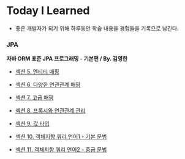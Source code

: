 # Today I Learned

* 좋은 개발자가 되기 위해 하루동안 학습 내용을 경험들을 기록으로 남긴다.



### JPA

**자바 ORM 표준 JPA 프로그래밍 - 기본편 / By. 김영한**

* [섹션 5. 엔티티 매핑](https://github.com/dididiri1/jpabook/tree/main/ch05-model1/README.md)


* [섹션 6. 다양한 연관관계 매핑](https://github.com/dididiri1/jpabook/blob/main/ch06-model1/README.md)


* [섹션 7. 고급 매핑](https://github.com/dididiri1/jpabook/blob/main/ch07-model1/README.md)


* [섹션 8. 프록시와 연관관계 관리](https://github.com/dididiri1/jpabook/blob/main/ch08-model1/README.md)


* [섹션 9. 값 타입](https://github.com/dididiri1/jpabook/blob/main/study/09_value_type.md)


* [섹션 10. 객체지향 쿼리 언어1 - 기본 문법](https://github.com/dididiri1/jpabook/blob/main/study/10_jpql_1.md)


* [섹션 11. 객체지향 쿼리 언어2 - 중급 문법](https://github.com/dididiri1/jpabook/blob/main/study/11_jpql_2.md)


